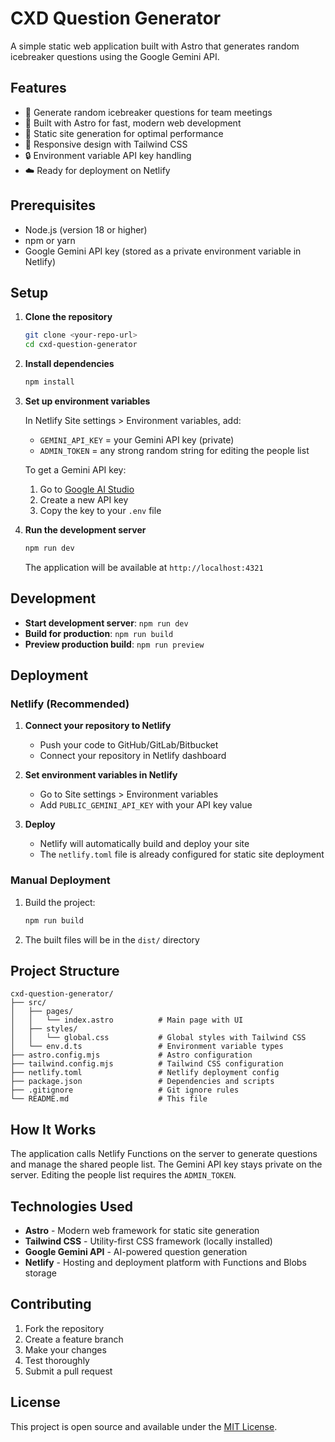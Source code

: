 # CXD Question Generator

A simple static web application built with Astro that generates random icebreaker questions using the Google Gemini API.

## Features

- 🎯 Generate random icebreaker questions for team meetings
- 🚀 Built with Astro for fast, modern web development
- 📄 Static site generation for optimal performance
- 📱 Responsive design with Tailwind CSS
- 🔒 Environment variable API key handling
- ☁️ Ready for deployment on Netlify

## Prerequisites

- Node.js (version 18 or higher)
- npm or yarn
- Google Gemini API key (stored as a private environment variable in Netlify)

## Setup

1. **Clone the repository**
   ```bash
   git clone <your-repo-url>
   cd cxd-question-generator
   ```

2. **Install dependencies**
   ```bash
   npm install
   ```

3. **Set up environment variables**
   
   In Netlify Site settings > Environment variables, add:
   - `GEMINI_API_KEY` = your Gemini API key (private)
   - `ADMIN_TOKEN` = any strong random string for editing the people list
   
   To get a Gemini API key:
   1. Go to [Google AI Studio](https://makersuite.google.com/app/apikey)
   2. Create a new API key
   3. Copy the key to your `.env` file

4. **Run the development server**
   ```bash
   npm run dev
   ```
   
   The application will be available at `http://localhost:4321`

## Development

- **Start development server**: `npm run dev`
- **Build for production**: `npm run build`
- **Preview production build**: `npm run preview`

## Deployment

### Netlify (Recommended)

1. **Connect your repository to Netlify**
   - Push your code to GitHub/GitLab/Bitbucket
   - Connect your repository in Netlify dashboard

2. **Set environment variables in Netlify**
   - Go to Site settings > Environment variables
   - Add `PUBLIC_GEMINI_API_KEY` with your API key value

3. **Deploy**
   - Netlify will automatically build and deploy your site
   - The `netlify.toml` file is already configured for static site deployment

### Manual Deployment

1. Build the project:
   ```bash
   npm run build
   ```

2. The built files will be in the `dist/` directory

## Project Structure

```
cxd-question-generator/
├── src/
│   ├── pages/
│   │   └── index.astro          # Main page with UI
│   ├── styles/
│   │   └── global.css           # Global styles with Tailwind CSS
│   └── env.d.ts                 # Environment variable types
├── astro.config.mjs             # Astro configuration
├── tailwind.config.mjs          # Tailwind CSS configuration
├── netlify.toml                 # Netlify deployment config
├── package.json                 # Dependencies and scripts
├── .gitignore                   # Git ignore rules
└── README.md                    # This file
```

## How It Works

The application calls Netlify Functions on the server to generate questions and manage the shared people list. The Gemini API key stays private on the server. Editing the people list requires the `ADMIN_TOKEN`.

## Technologies Used

- **Astro** - Modern web framework for static site generation
- **Tailwind CSS** - Utility-first CSS framework (locally installed)
- **Google Gemini API** - AI-powered question generation
- **Netlify** - Hosting and deployment platform with Functions and Blobs storage

## Contributing

1. Fork the repository
2. Create a feature branch
3. Make your changes
4. Test thoroughly
5. Submit a pull request

## License

This project is open source and available under the [MIT License](LICENSE).

